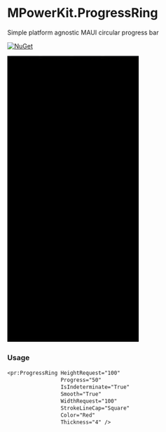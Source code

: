 # MPowerKit.ProgressRing

Simple platform agnostic MAUI circular progress bar

[![NuGet](https://img.shields.io/nuget/v/MPowerKit.ProgressRing.svg?maxAge=2592000)](https://www.nuget.org/packages/MPowerKit.ProgressRing)

<img src="cpb.gif?raw=true" alt="showcase" width="300" height="650">

### Usage
```xaml
<pr:ProgressRing HeightRequest="100"
                 Progress="50"
                 IsIndeterminate="True"
                 Smooth="True"
                 WidthRequest="100"
                 StrokeLineCap="Square"
                 Color="Red" 
                 Thickness="4" />
```
